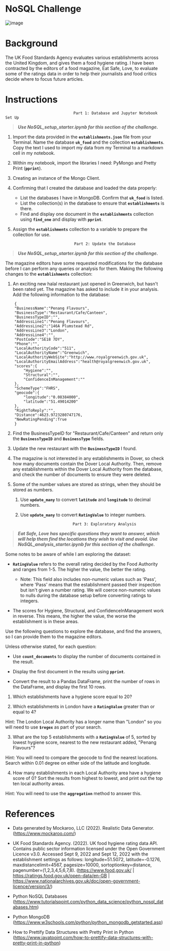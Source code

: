 # NoSQL Challenge
![image](https://github.com/user-attachments/assets/123a5c77-7c77-4db3-a111-02719131ed9b)

# Background
The UK Food Standards Agency evaluates various establishments across the United Kingdom, and gives them a food hygiene rating. I have been contracted by the editors of a food magazine, Eat Safe, Love, to evaluate some of the ratings data in order to help their journalists and food critics decide where to focus future articles.

# Instructions
                                  Part 1: Database and Jupyter Notebook Set Up
>***Use NoSQL_setup_starter.ipynb for this section of the challenge.***

1. Import the data provided in the **`establishments.json`** file from your Terminal. Name the database **`uk_food`** and the collection **`establishments`**. Copy the text I used to import my data from my Terminal to a markdown cell in my notebook.

2. Within my notebook, import the libraries I need: PyMongo and Pretty Print (**`pprint`**).

3. Creating an instance of the Mongo Client.

4. Confirming that I created the database and loaded the data properly:

    * List the databases I have in MongoDB. Confirm that **`uk_food`** is listed.
    * List the collection(s) in the database to ensure that **`establishments`** is there.
    * Find and display one document in the **`establishments`** collection using **`find_one`** and display with **`pprint`**.

5. Assign the **`establishments`** collection to a variable to prepare the collection for use.

                                  Part 2: Update the Database
>***Use NoSQL_setup_starter.ipynb for this section of the challenge.***

The magazine editors have some requested modifications for the database before I can perform any queries or analysis for them. Making the following changes to the **`establishments`** collection:

1. An exciting new halal restaurant just opened in Greenwich, but hasn't been rated yet. The magazine has asked to include it in your analysis. Add the following information to the database:

```
    { 
    "BusinessName":"Penang Flavours",
    "BusinessType":"Restaurant/Cafe/Canteen",
    "BusinessTypeID":"",
    "AddressLine1":"Penang Flavours",
    "AddressLine2":"146A Plumstead Rd",
    "AddressLine3":"London",
    "AddressLine4":"",
    "PostCode":"SE18 7DY",
    "Phone":"",
    "LocalAuthorityCode":"511",
    "LocalAuthorityName":"Greenwich",
    "LocalAuthorityWebSite":"http://www.royalgreenwich.gov.uk",
    "LocalAuthorityEmailAddress":"health@royalgreenwich.gov.uk",
    "scores":{
        "Hygiene":"",
        "Structural":"",
        "ConfidenceInManagement":""
    },
    "SchemeType":"FHRS",
    "geocode":{
        "longitude":"0.08384000",
        "latitude":"51.49014200"
    },
    "RightToReply":"",
    "Distance":4623.9723280747176,
    "NewRatingPending":True 
    } 
```

2. Find the BusinessTypeID for "Restaurant/Cafe/Canteen" and return only the **`BusinessTypeID`** and **`BusinessType`** fields.

3. Update the new restaurant with the **`BusinessTypeID`** I found.

4. The magazine is not interested in any establishments in Dover, so check how many documents contain the Dover Local Authority. Then, remove any establishments within the Dover Local Authority from the database, and check the number of documents to ensure they were deleted.

5. Some of the number values are stored as strings, when they should be stored as numbers.

    1. Use **`update_many`** to convert **`latitude`** and **`longitude`** to decimal numbers.
    2. Use **`update_many`** to convert **`RatingValue`** to integer numbers.

                                  Part 3: Exploratory Analysis
>***Eat Safe, Love has specific questions they want to answer, which will help them find the locations they wish to visit and avoid.
Use NoSQL_analysis_starter.ipynb for this section of the challenge.***

Some notes to be aware of while I am exploring the dataset:

* **`RatingValue`** refers to the overall rating decided by the Food Authority and ranges from 1-5. The higher the value, the better the rating.

  * Note: This field also includes non-numeric values such as 'Pass', where 'Pass' means that the establishment passed their inspection but isn't given a number rating. We will coerce non-numeric values to nulls during the database setup before converting ratings to integers.

* The scores for Hygiene, Structural, and ConfidenceInManagement work in reverse. This means, the higher the value, the worse the establishment is in these areas.

Use the following questions to explore the database, and find the answers, so I can provide them to the magazine editors.

Unless otherwise stated, for each question:
    
  * Use **`count_documents`** to display the number of documents contained in the result.

  * Display the first document in the results using **`pprint`**.

  * Convert the result to a Pandas DataFrame, print the number of rows in the DataFrame, and display the first 10 rows.

1. Which establishments have a hygiene score equal to 20?

2. Which establishments in London have a **`RatingValue`** greater than or equal to 4?

Hint: The London Local Authority has a longer name than "London" so you will need to use **`$regex`** as part of your search.

3. What are the top 5 establishments with a **`RatingValue`** of 5, sorted by lowest hygiene score, nearest to the new restaurant added, "Penang Flavours"?

Hint: You will need to compare the geocode to find the nearest locations. Search within 0.01 degree on either side of the latitude and longitude.

4. How many establishments in each Local Authority area have a hygiene score of 0? Sort the results from highest to lowest, and print out the top ten local authority areas.

Hint: You will need to use the **`aggregation`** method to answer this.

# References

* Data generated by Mockaroo, LLC (2022). Realistic Data Generator. (https://www.mockaroo.com/)

* UK Food Standards Agency. (2022). UK food hygiene rating data API. Contains public sector information licensed under the Open Government Licence v3.0.
Accessed Sept 9, 2022 and Sept 12, 2022 with the establishment settings as follows: longitude=51.5072, latitude=-0.1276, maxdistancelimit=4567, pagesize=10000, sortoptionkey=distance, pagenumber=(1,2,3,4,5,6,7,8). (https://www.food.gov.uk/ | https://ratings.food.gov.uk/open-data/en-GB | https://www.nationalarchives.gov.uk/doc/open-government-licence/version/3/)

* Python NoSQL Databases (https://www.tutorialspoint.com/python_data_science/python_nosql_databases.htm)

* Python MongoDB (https://www.w3schools.com/python/python_mongodb_getstarted.asp)

* How to Prettify Data Structures with Pretty Print in Python (https://www.javatpoint.com/how-to-prettify-data-structures-with-pretty-print-in-python)


